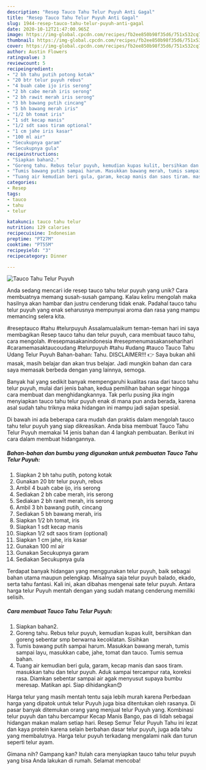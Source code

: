 ```yaml
---
description: "Resep Tauco Tahu Telur Puyuh Anti Gagal"
title: "Resep Tauco Tahu Telur Puyuh Anti Gagal"
slug: 1944-resep-tauco-tahu-telur-puyuh-anti-gagal
date: 2020-10-12T21:47:00.965Z
image: https://img-global.cpcdn.com/recipes/fb2ee850b98f35d6/751x532cq70/tauco-tahu-telur-puyuh-foto-resep-utama.jpg
thumbnail: https://img-global.cpcdn.com/recipes/fb2ee850b98f35d6/751x532cq70/tauco-tahu-telur-puyuh-foto-resep-utama.jpg
cover: https://img-global.cpcdn.com/recipes/fb2ee850b98f35d6/751x532cq70/tauco-tahu-telur-puyuh-foto-resep-utama.jpg
author: Austin Flowers
ratingvalue: 3
reviewcount: 5
recipeingredient:
- "2 bh tahu putih potong kotak"
- "20 btr telur puyuh rebus"
- "4 buah cabe ijo iris serong"
- "2 bh cabe merah iris serong"
- "2 bh rawit merah iris serong"
- "3 bh bawang putih cincang"
- "5 bh bawang merah iris"
- "1/2 bh tomat iris"
- "1 sdt kecap manis"
- "1/2 sdt saos tiram optional"
- "1 cm jahe iris kasar"
- "100 ml air"
- "Secukupnya garam"
- "Secukupnya gula"
recipeinstructions:
- "Siapkan bahan2."
- "Goreng tahu. Rebus telur puyuh, kemudian kupas kulit, bersihkan dan goreng sebentar smp berwarna kecoklatan. Sisihkan"
- "Tumis bawang putih sampai harum. Masukkan bawang merah, tumis sampai layu, masukkan cabe, jahe, tomat dan tauco. Tumis semua bahan."
- "Tuang air kemudian beri gula, garam, kecap manis dan saos tiram. masukkan tahu dan telur puyuh. Aduk sampai tercampur rata, koreksi rasa. Diamkan sebentar sampai air agak menyusut supaya bumbu meresap. Matikan api. Siap dihidangkan😊"
categories:
- Resep
tags:
- tauco
- tahu
- telur

katakunci: tauco tahu telur 
nutrition: 129 calories
recipecuisine: Indonesian
preptime: "PT27M"
cooktime: "PT55M"
recipeyield: "3"
recipecategory: Dinner

---
```



![Tauco Tahu Telur Puyuh](https://img-global.cpcdn.com/recipes/fb2ee850b98f35d6/751x532cq70/tauco-tahu-telur-puyuh-foto-resep-utama.jpg)

Anda sedang mencari ide resep tauco tahu telur puyuh yang unik? Cara membuatnya memang susah-susah gampang. Kalau keliru mengolah maka hasilnya akan hambar dan justru cenderung tidak enak. Padahal tauco tahu telur puyuh yang enak seharusnya mempunyai aroma dan rasa yang mampu memancing selera kita.

#reseptauco #tahu #telurpuyuh Assalamualaikum teman-teman hari ini saya membagikan Resep tauco tahu dan telur puyuh, cara membuat tauco tahu, cara mengolah. #resepmasakanindonesia #resepmenumasakanseharihari #caramemasaktaucoudang #telurpuyuh #tahu #udang #tauco Tauco Tahu Udang Telur Puyuh Bahan-bahan: Tahu. DISCLAIMER!!! 👉 Saya bukan ahli masak, masih belajar dan akan trus belajar. Jadi mungkin bahan dan cara saya memasak berbeda dengan yang lainnya, semoga.

Banyak hal yang sedikit banyak mempengaruhi kualitas rasa dari tauco tahu telur puyuh, mulai dari jenis bahan, kedua pemilihan bahan segar hingga cara membuat dan menghidangkannya. Tak perlu pusing jika ingin menyiapkan tauco tahu telur puyuh enak di mana pun anda berada, karena asal sudah tahu triknya maka hidangan ini mampu jadi sajian spesial.


Di bawah ini ada beberapa cara mudah dan praktis dalam mengolah tauco tahu telur puyuh yang siap dikreasikan. Anda bisa membuat Tauco Tahu Telur Puyuh memakai 14 jenis bahan dan 4 langkah pembuatan. Berikut ini cara dalam membuat hidangannya.

<!--inarticleads1-->

##### Bahan-bahan dan bumbu yang digunakan untuk pembuatan Tauco Tahu Telur Puyuh:

1. Siapkan 2 bh tahu putih, potong kotak
1. Gunakan 20 btr telur puyuh, rebus
1. Ambil 4 buah cabe ijo, iris serong
1. Sediakan 2 bh cabe merah, iris serong
1. Sediakan 2 bh rawit merah, iris serong
1. Ambil 3 bh bawang putih, cincang
1. Sediakan 5 bh bawang merah, iris
1. Siapkan 1/2 bh tomat, iris
1. Siapkan 1 sdt kecap manis
1. Siapkan 1/2 sdt saos tiram (optional)
1. Siapkan 1 cm jahe, iris kasar
1. Gunakan 100 ml air
1. Gunakan Secukupnya garam
1. Sediakan Secukupnya gula


Terdapat banyak hidangan yang menggunakan telur puyuh, baik sebagai bahan utama maupun pelengkap. Misalnya saja telur puyuh balado, ekado, serta tahu fantasi. Kali ini, akan dibahas mengenai sate telur puyuh. Antara harga telur Puyuh mentah dengan yang sudah matang cenderung memiliki selisih. 

<!--inarticleads2-->

##### Cara membuat Tauco Tahu Telur Puyuh:

1. Siapkan bahan2.
1. Goreng tahu. Rebus telur puyuh, kemudian kupas kulit, bersihkan dan goreng sebentar smp berwarna kecoklatan. Sisihkan
1. Tumis bawang putih sampai harum. Masukkan bawang merah, tumis sampai layu, masukkan cabe, jahe, tomat dan tauco. Tumis semua bahan.
1. Tuang air kemudian beri gula, garam, kecap manis dan saos tiram. masukkan tahu dan telur puyuh. Aduk sampai tercampur rata, koreksi rasa. Diamkan sebentar sampai air agak menyusut supaya bumbu meresap. Matikan api. Siap dihidangkan😊


Harga telur yang masih mentah tentu saja lebih murah karena Perbedaan harga yang dipatok untuk telur Puyuh juga bisa ditentukan oleh rasanya. Di pasar banyak ditemukan orang yang menjual telur Puyuh yang. Kombinasi telur puyuh dan tahu bercampur Kecap Manis Bango, pas di lidah sebagai hidangan makan malam setiap hari. Resep Semur Telur Puyuh Tahu ini lezat dan kaya protein karena selain berbahan dasar telur puyuh, juga ada tahu yang membalutnya. Harga telur puyuh terkadang mengalami naik dan turun seperti telur ayam. 

Gimana nih? Gampang kan? Itulah cara menyiapkan tauco tahu telur puyuh yang bisa Anda lakukan di rumah. Selamat mencoba!
